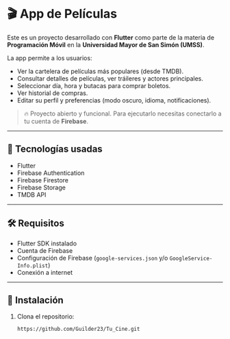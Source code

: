 # 🎬 App de Películas

Este es un proyecto desarrollado con **Flutter** como parte de la materia de **Programación Móvil** en la **Universidad Mayor de San Simón (UMSS)**.

La app permite a los usuarios:

- Ver la cartelera de películas más populares (desde TMDB).
- Consultar detalles de películas, ver tráileres y actores principales.
- Seleccionar día, hora y butacas para comprar boletos.
- Ver historial de compras.
- Editar su perfil y preferencias (modo oscuro, idioma, notificaciones).

> 🔥 Proyecto abierto y funcional. Para ejecutarlo necesitas conectarlo a tu cuenta de **Firebase**.

---

## 🚀 Tecnologías usadas

- Flutter
- Firebase Authentication
- Firebase Firestore
- Firebase Storage
- TMDB API

---

## 🛠️ Requisitos

- Flutter SDK instalado
- Cuenta de Firebase
- Configuración de Firebase (`google-services.json` y/o `GoogleService-Info.plist`)
- Conexión a internet

---

## 📲 Instalación

1. Clona el repositorio:
   ```bash
   https://github.com/Guilder23/Tu_Cine.git
